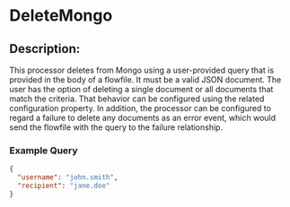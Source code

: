 <!--
  Licensed to the Apache Software Foundation (ASF) under one or more
  contributor license agreements.  See the NOTICE file distributed with
  this work for additional information regarding copyright ownership.
  The ASF licenses this file to You under the Apache License, Version 2.0
  (the "License"); you may not use this file except in compliance with
  the License.  You may obtain a copy of the License at
      http://www.apache.org/licenses/LICENSE-2.0
  Unless required by applicable law or agreed to in writing, software
  distributed under the License is distributed on an "AS IS" BASIS,
  WITHOUT WARRANTIES OR CONDITIONS OF ANY KIND, either express or implied.
  See the License for the specific language governing permissions and
  limitations under the License.
-->

# DeleteMongo

## Description:

This processor deletes from Mongo using a user-provided query that is provided in the body of a flowfile. It must be a
valid JSON document. The user has the option of deleting a single document or all documents that match the criteria.
That behavior can be configured using the related configuration property. In addition, the processor can be configured
to regard a failure to delete any documents as an error event, which would send the flowfile with the query to the
failure relationship.

### Example Query

```json
{
  "username": "john.smith",
  "recipient": "jane.doe"
}
```
